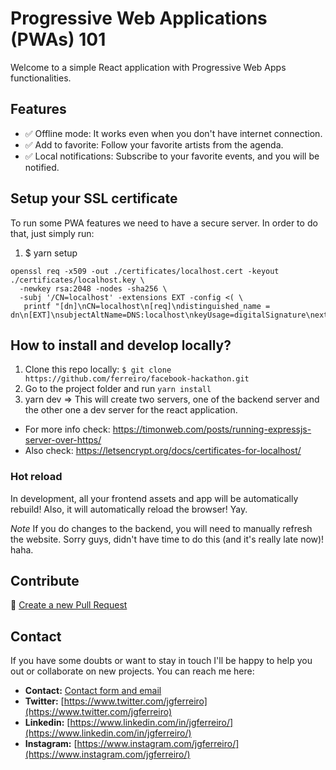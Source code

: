 # Progressive Web Applications (PWAs) 101

Welcome to a simple React application with Progressive Web Apps functionalities.

## Features

* ✅ Offline mode: It works even when you don't have internet connection.
* ✅ Add to favorite: Follow your favorite artists from the agenda.
* ✅ Local notifications: Subscribe to your favorite events, and you will be notified.

## Setup your SSL certificate

To run some PWA features we need to have a secure server.
In order to do that, just simply run:

1. $ yarn setup

```
openssl req -x509 -out ./certificates/localhost.cert -keyout ./certificates/localhost.key \
  -newkey rsa:2048 -nodes -sha256 \
  -subj '/CN=localhost' -extensions EXT -config <( \
   printf "[dn]\nCN=localhost\n[req]\ndistinguished_name = dn\n[EXT]\nsubjectAltName=DNS:localhost\nkeyUsage=digitalSignature\nextendedKeyUsage=serverAuth")

```
## How to install and develop locally?

1. Clone this repo locally: `$ git clone https://github.com/ferreiro/facebook-hackathon.git`
2. Go to the project folder and run `yarn install`
3. yarn dev => This will create two servers, one of the backend server and the other one a dev server for the react application.

* For more info check: https://timonweb.com/posts/running-expressjs-server-over-https/
* Also check: https://letsencrypt.org/docs/certificates-for-localhost/


### Hot reload

In development, all your frontend assets and app will be automatically rebuild! Also, it will automatically reload the browser! Yay.

*Note* If you do changes to the backend, you will need to manually refresh the website. Sorry guys, didn't have time to do this (and it's really late now)! haha.


## Contribute

💬 [Create a new Pull Request](https://github.com/ferreiro/pwa-101/pulls)

## Contact

If you have some doubts or want to stay in touch I'll be happy to help you out or collaborate on new projects. You can reach me here:

* **Contact:** [Contact form and email](http://www.ferreiro.me/contact)
* **Twitter:** [https://www.twitter.com/jgferreiro](https://www.twitter.com/jgferreiro)
* **Linkedin:** [https://www.linkedin.com/in/jgferreiro/](https://www.linkedin.com/in/jgferreiro/)
* **Instagram:** [https://www.instagram.com/jgferreiro/](https://www.instagram.com/jgferreiro/)
